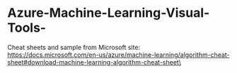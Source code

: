 # Azure-Machine-Learning-Visual-Tools-

Cheat sheets and sample from Microsoft site:
https://docs.microsoft.com/en-us/azure/machine-learning/algorithm-cheat-sheet#download-machine-learning-algorithm-cheat-sheet\
